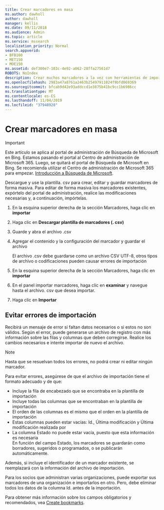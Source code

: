 ```yaml
---
title: Crear marcadores en masa
ms.author: dawholl
author: dawholl
manager: kellis
ms.date: 09/11/2018
ms.audience: Admin
ms.topic: article
ms.service: mssearch
localization_priority: Normal
search.appverid:
- BFB160
- MET150
- MOE150
ms.assetid: def300e7-103c-4e92-a062-28ffa27561d7
ROBOTS: NoIndex
description: Crear muchos marcadores a la vez con herramientas de importación para el portal de administración de Microsoft Search
ms.openlocfilehash: 2983a47a8761a2463b25497911024f9bfd069369
ms.sourcegitcommit: bfcab9d42e93addccd1e3875b41bc9cc1b6986cc
ms.translationtype: MT
ms.contentlocale: es-ES
ms.lasthandoff: 11/04/2019
ms.locfileid: "37948928"
---
```

# <a name="bulk-create-bookmarks"></a>Crear marcadores en masa

> [!IMPORTANT]
> Este artículo se aplica al portal de administración de Búsqueda de Microsoft en Bing. Estamos pasando el portal al Centro de administración de Microsoft 365. Luego, se quitará el portal de Búsqueda de Microsoft en Bing. Se recomienda utilizar el Centro de administración de Microsoft 365 para empezar. [Introducción a Búsqueda de Microsoft](overview-microsoft-search.md).
    
Descargue y use la plantilla. csv para crear, editar y guardar marcadores de forma masiva. Para editar de forma masiva los marcadores existentes, expórtelo del portal de administración, realice las modificaciones necesarias y, a continuación, impórtelas.
  
1. En la esquina superior derecha de la sección Marcadores, haga clic en **importar**
    
2. Haga clic en **Descargar plantilla de marcadores (. csv)**
    
3. Guarde y abra el archivo .csv
    
4. Agregar el contenido y la configuración del marcador y guardar el archivo

    El archivo .csv debe guardarse como un archivo CSV UTF-8, otros tipos de archivo o codificaciones pueden causar errores de importación
    
5. En la esquina superior derecha de la sección Marcadores, haga clic en **importar**
    
6. En el panel importar marcadores, haga clic en **examinar** y navegue hasta el archivo. csv que desea importar. 
    
7. Haga clic en **Importar**

## <a name="prevent-import-errors"></a>Evitar errores de importación      
Recibirá un mensaje de error si faltan datos necesarios o si estos no son válidos. Según el error, puede generarse un archivo de registro con más información sobre las filas y columnas que deben corregirse. Realice los cambios necesarios e intente importar de nuevo el archivo.

> [!NOTE]
> Hasta que se resuelvan todos los errores, no podrá crear ni editar ningún marcador. 

Para evitar errores, asegúrese de que el archivo de importación tiene el formato adecuado y de que:
- Incluye la fila de encabezado que se encontraba en la plantilla de importación
- Incluye todas las columnas que se encontraban en la plantilla de importación
- El orden de las columnas es el mismo que el orden en la plantilla de importación
- Estas columnas pueden estar vacías: Id., Última modificación y Última modificación realizada por
- La columna Estado no puede estar vacía, puesto que esta información es necesaria  
En función del campo Estado, los marcadores se guardarán como borradores, sugeridos o programados, o se publicarán automáticamente.

Además, si incluye el identificador de un marcador existente, se reemplazará con la información del archivo de importación.

Para los socios que administran varias organizaciones, puede exportar sus marcadores de una organización e importarlos en otro. Pero, debe eliminar todos los datos de la columna Id. antes de la importación.

Para obtener más información sobre los campos obligatorios y recomendados, vea [Create bookmarks](create-bookmarks.md).
